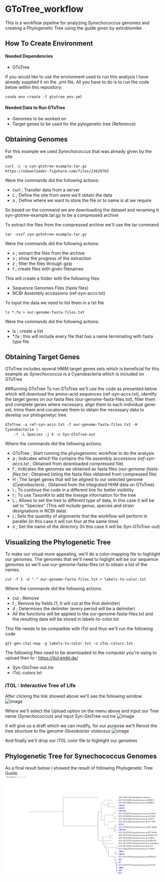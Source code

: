 # GToTree_workflow
This is a workflow pipeline for analyzing _Synechococcus_ genomes and creating a Phylogenetic Tree using the guide given by astrobiomike

## How To Create Environment
#### Needed Dependencies 
- GToTree

If you would like to use the envionment used to run this analysis I have already supplied it on the .yml file. All you have to do is to run the code below within this repository:
```
conda env create -f gtotree_env.yml
```
#### Needed Data to Run GToTree
- Genomes to be worked on
- Target genes to be used for the pylogenetic tree (Reference)

## Obtaining Genomes
For this example we used _Synechococcus_ that was already given by the site. 
```
curl -L -o syn-gtotree-example.tar.gz https://ndownloader.figshare.com/files/23629763
```

Were the commands did the following actions:
- curl ; Transfer data from a server
- L ; Define the site from were we'll obtain the data
- o ; Define where we want to store the file or to name is at we require

So based on the command we are downloading the dataset and renaming it syn-gtotree-example.tar.gz to be a compressed archive

To extract the files from the compressed archive we'll use the tar command 
```
tar -xvzf syn-gototree-example.tar.gz
```

Were the commands did the following actions:
- x ; extract the files from the archive
- v ; show the progress of the extraction
- z ; filter the files through gzip
- f ; create files with given filenames

This will create a folder with the following files
- Sequence Genomes Files (fasta files)
- NCBI Assembly accessions (ref-syn-accs.txt)

To input the data we need to list them in a txt file
```
ls *.fa > our-genome-fasta-files.txt
```

Were the commands did the following actions:
- ls ; create a list 
- *.fa ; this will include every file that has a name terminating with fasta type file

## Obtaining Target Genes
GToTree includes several HMM target genes sets which is beneficial for this example as _Synechococcus_ is a Cyanobacteria which is included on GToTree

##Running GToTree
To run GToTree we'll use the code as presented below which will download the amino-acid sequences (ref-syn-accs.txt), identify the target genes on our fasta files (our-genome-fasta-files.txt), filter them and complete genes where necessary, align them to each individual gene-set, trims them and cocatenate them to obtain the necessary data to develop our philogenetyc tree.

```
GToTree -a ref-syn-accs.txt -f our-genome-fasta-files.txt -H Cyanobacteria \
    -t -L Species -j 4 -o Syn-GToTree-out
```

Where the commands did the following actions:
- GToTree ; Start running the phylogenomic workflow to do the analysis
- a ; Indicates which file contains the file assembly accessions (_ref-syn-accs.txt_ ; Obtained from downloaded compressed file)
- f ; Indicates the genomes we obtained as fasta files (_our-genome-fasta-files.txt_ ; Obtained listing the fasta files obtained from compressed file)
- H ; The target genes that will be aligned to our selected genome (_Cyanobacteria_ ; Obtained from the integrated HHM data on GToTree)
- \ ; To continue the code in a different line for better visibility
- t ; To use TaxonKit to add the lineage information for the tree
- L ; Allows to set the tree to different type of data, in this case it will be set to "Species" (This will include genus, species and strain designations in NCBI data)
- j ; Sets the quantity of alignments that the workflow will perform in parallel (in this case it will run four at the same time)
- o ; Set the name of the directory (In this case it will be _Syn-GToTree-out_)

## Visualizing the Phylogenetic Tree
To make our visual more appealing, we'll do a color-mapping file to highlight our genomes. 
The genomes that we'll need to higlight will be our sequence genomes so we'll use our-genome-fasta-files.txt to obtain a list of the names.
```
cut -f 1 -d "." our-genome-fasta-files.txt > labels-to-color.txt
```

Where the commands did the following actions:
- cut ; Remove
- f ; Remove by fields (1; It will cut at the first delimiter)
- d ; Determines the delimiter (every period will be a delimiter)
- All the functions will be applied to the our-genome-fasta-files.txt and the resulting data will be stored in labels-to-color.txt

This file needs to be compatible with iTol and thus we'll run the following code
```
gtt-gen-itol-map -g labels-to-color.txt -o iToL-colors.txt
```

The following files need to be downloaded to the computer you're using to upload then to : https://itol.embl.de/
- Syn-GtoTree-out.tre
- iToL-colors.txt

### iTOL : Interactive Tree of Life

After clicking the link showed above we'll see the following window
![image](https://user-images.githubusercontent.com/89626045/151916793-4644dc4d-8b83-462f-ae0c-c24acbb12b9d.png)

Where we'll select the Upload option on the menu above and input our Tree name (_Synechococcus_) and input Syn-GtoTree-out.tre
![image](https://user-images.githubusercontent.com/89626045/151917163-b8478621-3b59-4e1f-843d-dc57b9772ea4.png)

It will give us a draft which we can modify, for our purpose we'll Reroot the tree structure to the genome _Gloeobacter violaceus_
![image](https://user-images.githubusercontent.com/89626045/151917500-7d18330f-f02d-412d-9c26-7eeb0c3cada3.png)

And finally we'll drop our iTOL color file to highlight our genomes 

## Phylogenetic Tree for Synechococcus Genomes
As a final result below i showed the result of following Phylogenetic Tree Guide.
!["Phylogenetic Tree"](./TreeScaleGenome.PNG)
